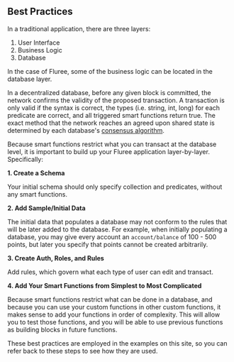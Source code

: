 ## Best Practices

In a traditional application, there are three layers:

1. User Interface
2. Business Logic
3. Database

In the case of Fluree, some of the business logic can be located in the database layer.

In a decentralized database, before any given block is committed, the network confirms the validity of the proposed transaction. A transaction is only valid if the syntax is correct, the types (i.e. string, int, long) for each predicate are correct, and all triggered smart functions return true. The exact method that the network reaches an agreed upon shared state is determined by each database's [consensus algorithm](/docs/database-setup/database-settings#consensus-algorithms).

Because smart functions restrict what you can transact at the database level, it is important to build up your Fluree application layer-by-layer. Specifically: 

**1. Create a Schema**

Your initial schema should only specify collection and predicates, without any smart functions. 

**2. Add Sample/Initial Data**

The initial data that populates a database may not conform to the rules that will be later added to the database. For example, when initially populating a database, you may give every account an `account/balance` of 100 - 500 points, but later you specify that points cannot be created arbitrarily. 

**3. Create Auth, Roles, and Rules**

Add rules, which govern what each type of user can edit and transact. 

**4. Add Your Smart Functions from Simplest to Most Complicated**

Because smart functions restrict what can be done in a database, and because you can use your custom functions in other custom functions, it makes sense to add your functions in order of complexity. This will allow you to test those functions, and you will be able to use previous functions as building blocks in future functions. 

These best practices are employed in the examples on this site, so you can refer back to these steps to see how they are used. 